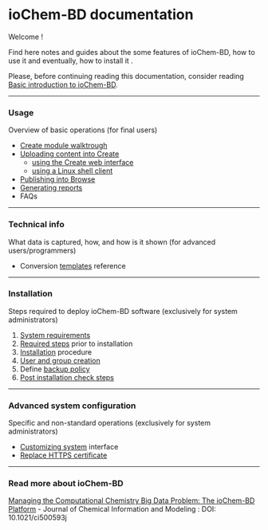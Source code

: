# ioChem-BD documentation

Welcome !

Find here notes and guides about the some features of ioChem-BD, how to use it and eventually, how to install it .

Please, before continuing reading this documentation, consider reading  [Basic introduction to ioChem-BD](/platform-introduction.md).

---

### Usage

Overview of  basic  operations \(for final users\)

* [Create module walktrough](/usage/create-module-walktrough.md "Create")
* [Uploading content into Create](/usage/uploading-content-to-create.md)
  * [using the  Create  web interface](/usage/uploading-content-to-create/using-shell-client.md)
  * [using a Linux shell client](/usage/uploading-content-to-create/using-shell-client.md)
* [Publishing  into Browse](/usage/publishing-calculations.md)
* [Generating reports](/usage/generating-reports.md)
* FAQs

---

### **Technical info**

What data is captured, how, and how is it shown \(for advanced users/programmers\)

* Conversion [templates](http://www.iochem-bd.org/conversion/webhelp/index.html) reference

---

### Installation

Steps required to deploy ioChem-BD software \(exclusively for system administrators\)  
  1. [System requirements](/system-requirements.md)  
  2. [Required steps](/installation/required_steps.md) prior to installation  
  3. [Installation](/installation/installation.md) procedure  
  4. [User and group creation](/installation/user-and-group-generation.md)  
  5. Define [backup policy](/backup-policy.md)  
  6. [Post installation check steps](/installation/post-installation-check-steps.md)

---

### Advanced system configuration

Specific and non-standard operations \(exclusively for system administrators\)

* [Customizing system](/advanced-system-configuration/customizing-system-interface.md) interface
* [Replace HTTPS certificate](/other-operations/replace-https-certificate.md)

---

### Read more about ioChem-BD

[Managing the Computational Chemistry Big Data Problem: The ioChem-BD Platform](http://pubs.acs.org/doi/abs/10.1021/ci500593j) - Journal of Chemical Information and Modeling : DOI: 10.1021/ci500593j

